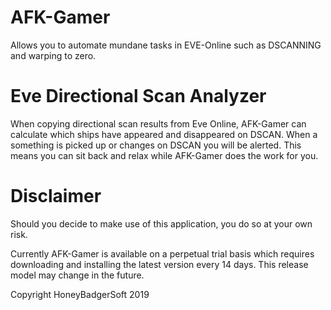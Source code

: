 # AFK-Gamer
Allows you to automate mundane tasks in EVE-Online such as DSCANNING and warping to zero. 

# Eve Directional Scan Analyzer
When copying directional scan results from Eve Online, AFK-Gamer can calculate which ships have appeared and disappeared on DSCAN. When a something is picked up or changes on DSCAN you will be alerted. 
This means you can sit back and relax while AFK-Gamer does the work for you.

# Disclaimer
Should you decide to  make use of this application, you do so at your own risk. 

Currently AFK-Gamer is available on a perpetual trial basis which requires downloading and installing the latest version every 14 days. This release model may change in the future. 

Copyright HoneyBadgerSoft 2019
